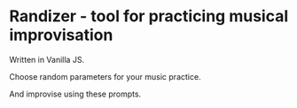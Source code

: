 # Randizer - tool for practicing musical improvisation

Written in Vanilla JS.

Choose random parameters for your music practice.

And improvise using these prompts.
